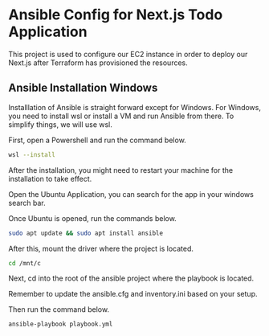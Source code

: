 # Ansible Config for Next.js Todo Application

This project is used to configure our EC2 instance in order to deploy our Next.js after Terraform has provisioned the resources.

## Ansible Installation Windows

Installlation of Ansible is straight forward except for Windows. For Windows, you need to install wsl or install a VM and run Ansible from there. To simplify things, we will use wsl.

First, open a Powershell and run the command below.

```bash
wsl --install
```

After the installation, you might need to restart your machine for the installation to take effect.

Open the Ubuntu Application, you can search for the app in your windows search bar.

Once Ubuntu is opened, run the commands below.

```bash
sudo apt update && sudo apt install ansible
```

After this, mount the driver where the project is located.

```bash
cd /mnt/c
```

Next, cd into the root of the ansible project where the playbook is located.

Remember to update the ansible.cfg and inventory.ini based on your setup.

Then run the command below.

```bash
ansible-playbook playbook.yml
```
